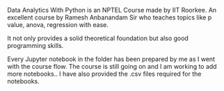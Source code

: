 Data Analytics With Python is an NPTEL Course made by IIT Roorkee. An excellent course by Ramesh Anbanandam Sir who teaches 
topics like p value, anova, regression with ease. 

It not only provides a solid theoretical foundation but also good programming skills. 

Every Jupyter notebook in the folder has been prepared by me as I went with the course flow. The course is still going on and I am working 
to add more notebooks.. I have also provided the .csv files required for the notebooks.

